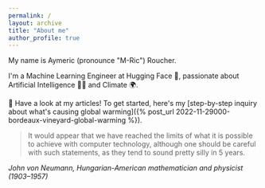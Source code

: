 ```yaml
---
permalink: /
layout: archive
title: "About me"
author_profile: true
---
```


My name is Aymeric (pronounce "M-Ric") Roucher.

I'm a Machine Learning Engineer at Hugging Face 🤗, passionate about Artificial Intelligence 👩‍💻 and Climate 🌍.

🧐 Have a look at my articles! To get started, here's my [step-by-step inquiry about what's causing global warming]({% post_url 2022-11-29000-bordeaux-vineyard-global-warming %}).


> It would appear that we have reached the limits of what it is possible to achieve with computer technology, although one should be careful with such statements, as they tend to sound pretty silly in 5 years.

_John von Neumann, Hungarian-American mathematician and physicist (1903–1957)_